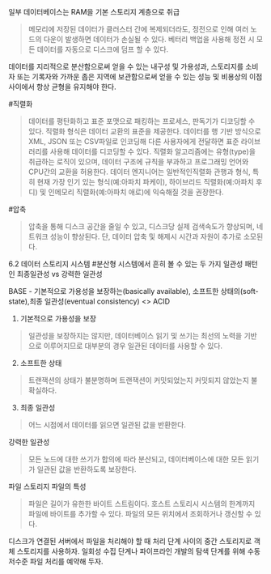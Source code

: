 일부 데이터베이스는 RAM을 기본 스토리지 계층으로 취급
 > 메모리에 저장된 데이터가 클러스터 간에 복제되더라도, 정전으로 인해 여러 노드의 다운이 발생하면 데이터가 손실될 수 있다.
 > 베터리 백업을 사용해 정전 시 모든 데이터를 자동으로 디스크에 덤프 할 수 있다.

데이터를 지리적으로 분산함으로써 얻을 수 있는 내구성 및 가용성과, 스토리지를 소비자 또는 기록자와 가까운 좁은 지역에 보관함으로써 얻을 수 있는 성능 및 비용상의 이점 사이에서 항상 균형을 유지해야 한다.


#직렬화
 > 데이터를 평탄화하고 표준 포맷으로 패킹하는 프로세스, 판독기가 디코딩할 수 있다. 직렬화 형식은 데이터 교환의 표준을 제공한다.
데이터를 행 기반 방식으로 XML, JSON 또는 CSV파일로 인코딩해 다른 사용자에게 전달하면 표준 라이브러리를 사용해 데이터를 디코딩할 수 있다.
직렬화 알고리즘에는 유형(type)을 취급하는 로직이 있으며, 데이터 구조에 규칙을 부과하고 프로그래밍 언어와 CPU간의 교환을 허용한다.
데이터 엔지니어는 일반적인직렬화 관행과 형식, 특히 현재 가장 인기 있는 형식(예:아파치 파케이), 하이브리드 직렬화(예:아파치 후디) 및 인메모리 직렬화(예:아파치 애로)에 익숙해질 것을 권장한다.

#압축
 > 압축을 통해 디스크 공간을 줄일 수 있고, 디스크당 실제 검색속도가 향상되며, 네트워크 성능이 향상된다.
 단, 데이터 압축 및 해제시 시간과 자원이 추가로 소모된다.


 6.2 데이터 스토리지 시스템
#분산형 시스템에서 흔히 볼 수 있는 두 가지 일관성 패턴인 최종일관성 vs 강력한 일관성

BASE - 기본적으로 가용성을 보장하는(basically available), 소프트한 상태의(soft-state),최종 일관성(eventual consistency) <> ACID
 1. 기본적으로 가용성을 보장
  > 일관성을 보장하지는 않지만, 데이터베이스 읽기 및 쓰기는 최선의 노력을 기반으로 이루어지므로 대부분의 경우 일관된 데이터를 사용할 수 있다.
 2. 소프트한 상태
  > 트랜잭션의 상태가 불분명하며 트랜잭션이 커밋되었는지 커밋되지 않았는지 불확실하다.
 3. 최종 일관성
  > 어느 시점에서 데이터를 읽으면 일관된 값을 반환한다.

강력한 일관성
 > 모든 노드에 대한 쓰기가 합의에 따라 분산되고, 데이터베이스에 대한 모든 읽기가 일관된 값을 반환하도록 보장한다.


파일 스토리지
 파일의 특성
  > 파일은 길이가 유한한 바이트 스트림이다.
  > 호스트 스토리시 시스템의 한계까지 파일에 바이트를 추가할 수 있다.
  > 파일의 모든 위치에서 조회하거나 갱신할 수 있다.

 디스크가 연결된 서버에서 파일을 처리해야 할 때 처리 단계 사이의 중간 스토리지로 객체 스토리지를 사용하자.
 일회성 수집 단계나 파이프라인 개발의 탐색 단계를 위해 수동저수준 파일 처리를 예약해 두자.



